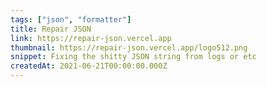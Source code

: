 ```yaml
---
tags: ["json", "formatter"]
title: Repair JSON
link: https://repair-json.vercel.app
thumbnail: https://repair-json.vercel.app/logo512.png
snippet: Fixing the shitty JSON string from logs or etc
createdAt: 2021-06-21T00:00:00.000Z
---
```

